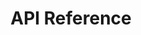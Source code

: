 ---
title: API Reference

language_tabs:
  - shell
  - csharp
  - java
  - php

toc_footers:
  - <a href='http://developer.avalara.com' target="_parent">Developer Network Home</a>
  - <a href='http://developer.avalara.com/getting-started' target="_parent">Get Started</a>
  - <a href='http://developer.avalara.com/api-docs/designing-your-integration' target="_parent">Documentation</a>
  - <a href='http://developer.avalara.com/api-docs/api-reference' target="_parent">API Reference</a>
  - <a href='http://developer.avalara.com/api-docs/api-sample-code' target="_parent">Sample Code</a>
  - <a href='https://community.avalara.com/avalara/category_sets/developers' target="_parent">Developer Community</a>

includes:
  - introduction
  - restheaders
  - restgettax
  - restcanceltax
  - restestimatetax
  - restvalidate
  - resterrors
  - soapheaders
  - soapgettax
  - soapposttax
  - soapcommittax
  - soapcanceltax
  - soapadjusttax
  - soapgettaxhistory
  - soapisauthorized
  - soapping
  - soapvalidate
  - soaperrors
  - taxratesintroduction
  - taxratesaddress
  - taxrateszip
  - taxrateserrors
  - exciseintroduction
  - exciseauthentication
  - exciseprocesstransactions
  - exciseprocesstransactionsresponse
  - rest2introduction
  - rest2calculations
  - rest2transactions
  - rest2taxdocumentrequest
  - rest2taxdocumentresponse
  - onboardingintroduction
  - onboardingaccounts
  - onboardingcompanies
  - onboardinglocations
  - onboardingnexus
  - onboardingerrors
  - landedcostintroduction
  - landedcostcountries
  - landedcostharmonizedcodes

search: true
---